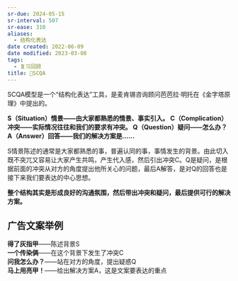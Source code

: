 ```yaml
---
sr-due: 2024-05-15
sr-interval: 507
sr-ease: 310
aliases:
  - 结构化表达
date created: 2022-06-09
date modified: 2023-03-08
tags:
  - 复习回顾
title: 🔡SCQA
---
```


SCQA模型是一个“结构化表达”工具，是麦肯锡咨询顾问芭芭拉·明托在《金字塔原理》中提出的。

**S（Situation）情景——由大家都熟悉的情景、事实引入。
C（Complication）冲突——实际情况往往和我们的要求有冲突。
Q（Question）疑问——怎么办？
A（Answer）回答——我们的解决方案是……**

S情景陈述的通常是大家都熟悉的事，普遍认同的事，事情发生的背景。由此切入既不突兀又容易让大家产生共鸣，产生代入感，然后引出冲突C。Q是疑问，是根据前面的冲突从对方的角度提出他所关心的问题，最后A解答，是对Q的回答也是接下来我们要表达的中心思想。

**整个结构其实是形成良好的沟通氛围，然后带出冲突和疑问，最后提供可行的解决方案。**

## 广告文案举例

**得了灰指甲**——陈述背景S  
**一个传染俩**——在这个背景下发生了冲突C  
**问我怎么办？**——站在对方的角度，提出疑惑Q  
**马上用亮甲！**——给出解决方案A，这是文案要表达的重点
